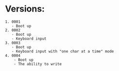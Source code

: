 # Versions:
    1. 0001
       - Boot up 
    2. 0002
       - Boot up 
       - Keyboard input
    3. 0003
       - Boot up
       - Keyboard input with "one char at a time" mode
    4. 0004
        - Boot up 
        - The ability to write